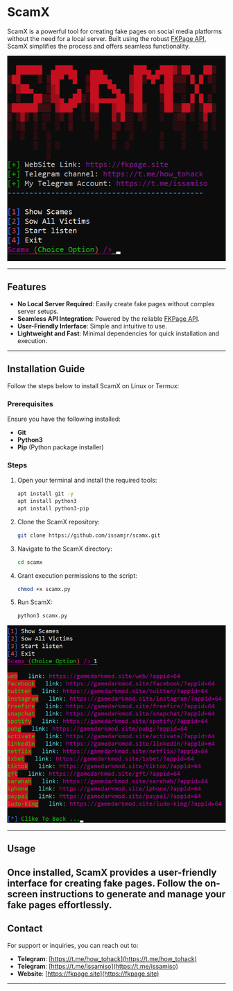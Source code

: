 # ScamX

ScamX is a powerful tool for creating fake pages on social media platforms without the need for a local server. Built using the robust [FKPage API](https://fkpage.site), ScamX simplifies the process and offers seamless functionality.

![ScamX Screenshot 1](https://raw.githubusercontent.com/issamjr/scamx/refs/heads/main/img/Screenshot_1.png)

---

## Features
- **No Local Server Required**: Easily create fake pages without complex server setups.
- **Seamless API Integration**: Powered by the reliable [FKPage API](https://fkpage.site).
- **User-Friendly Interface**: Simple and intuitive to use.
- **Lightweight and Fast**: Minimal dependencies for quick installation and execution.

---

## Installation Guide

Follow the steps below to install ScamX on Linux or Termux:

### Prerequisites
Ensure you have the following installed:
- **Git**
- **Python3**
- **Pip** (Python package installer)

### Steps
1. Open your terminal and install the required tools:
    ```bash
    apt install git -y
    apt install python3
    apt install python3-pip
    ```

2. Clone the ScamX repository:
    ```bash
    git clone https://github.com/issamjr/scamx.git
    ```

3. Navigate to the ScamX directory:
    ```bash
    cd scamx
    ```

4. Grant execution permissions to the script:
    ```bash
    chmod +x scamx.py
    ```

5. Run ScamX:
    ```bash
    python3 scamx.py
    ```

![ScamX Screenshot 2](https://raw.githubusercontent.com/issamjr/scamx/refs/heads/main/img/Screenshot_2.png)

---

## Usage
Once installed, ScamX provides a user-friendly interface for creating fake pages. Follow the on-screen instructions to generate and manage your fake pages effortlessly.
---

## Contact
For support or inquiries, you can reach out to:
- **Telegram**: [https://t.me/how_tohack](https://t.me/how_tohack)
-  **Telegram**: [https://t.me/issamiso](https://t.me/issamiso)
- **Website**: [https://fkpage.site](https://fkpage.site)

---


